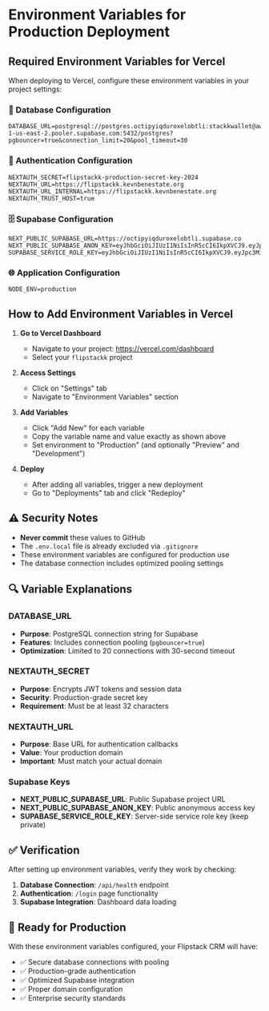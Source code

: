 # Environment Variables for Production Deployment

## Required Environment Variables for Vercel

When deploying to Vercel, configure these environment variables in your project settings:

### 🔐 Database Configuration
```
DATABASE_URL=postgresql://postgres.octipyiqduroxelobtli:stackkwallet@aws-1-us-east-2.pooler.supabase.com:5432/postgres?pgbouncer=true&connection_limit=20&pool_timeout=30
```

### 🔑 Authentication Configuration
```
NEXTAUTH_SECRET=flipstackk-production-secret-key-2024
NEXTAUTH_URL=https://flipstackk.kevnbenestate.org
NEXTAUTH_URL_INTERNAL=https://flipstackk.kevnbenestate.org
NEXTAUTH_TRUST_HOST=true
```

### 🗄️ Supabase Configuration
```
NEXT_PUBLIC_SUPABASE_URL=https://octipyiqduroxelobtli.supabase.co
NEXT_PUBLIC_SUPABASE_ANON_KEY=eyJhbGciOiJIUzI1NiIsInR5cCI6IkpXVCJ9.eyJpc3MiOiJzdXBhYmFzZSIsInJlZiI6Im9jdGlweWlxZHVyb3hlbG9idGxpIiwicm9sZSI6ImFub24iLCJpYXQiOjE3NjA4Njk0NDgsImV4cCI6MjA3NjQ0NTQ0OH0.6zLDVWD7sXFT0FPGLW7rzIVYyRSSg71zTTBV08_Fn3s
SUPABASE_SERVICE_ROLE_KEY=eyJhbGciOiJIUzI1NiIsInR5cCI6IkpXVCJ9.eyJpc3MiOiJzdXBhYmFzZSIsInJlZiI6Im9jdGlweWlxZHVyb3hlbG9idGxpIiwicm9sZSI6InNlcnZpY2Vfcm9sZSIsImlhdCI6MTc2MDg2OTQ0OCwiZXhwIjoyMDc2NDQ1NDQ4fQ.zGF86oZVqFuJLWSRWKbhCjogqFODBAzOU0Lajt5iIuU
```

### 🌐 Application Configuration
```
NODE_ENV=production
```

## How to Add Environment Variables in Vercel

1. **Go to Vercel Dashboard**
   - Navigate to your project: https://vercel.com/dashboard
   - Select your `flipstackk` project

2. **Access Settings**
   - Click on "Settings" tab
   - Navigate to "Environment Variables" section

3. **Add Variables**
   - Click "Add New" for each variable
   - Copy the variable name and value exactly as shown above
   - Set environment to "Production" (and optionally "Preview" and "Development")

4. **Deploy**
   - After adding all variables, trigger a new deployment
   - Go to "Deployments" tab and click "Redeploy"

## ⚠️ Security Notes

- **Never commit** these values to GitHub
- The `.env.local` file is already excluded via `.gitignore`
- These environment variables are configured for production use
- The database connection includes optimized pooling settings

## 🔍 Variable Explanations

### DATABASE_URL
- **Purpose**: PostgreSQL connection string for Supabase
- **Features**: Includes connection pooling (`pgbouncer=true`)
- **Optimization**: Limited to 20 connections with 30-second timeout

### NEXTAUTH_SECRET
- **Purpose**: Encrypts JWT tokens and session data
- **Security**: Production-grade secret key
- **Requirement**: Must be at least 32 characters

### NEXTAUTH_URL
- **Purpose**: Base URL for authentication callbacks
- **Value**: Your production domain
- **Important**: Must match your actual domain

### Supabase Keys
- **NEXT_PUBLIC_SUPABASE_URL**: Public Supabase project URL
- **NEXT_PUBLIC_SUPABASE_ANON_KEY**: Public anonymous access key
- **SUPABASE_SERVICE_ROLE_KEY**: Server-side service role key (keep private)

## ✅ Verification

After setting up environment variables, verify they work by checking:

1. **Database Connection**: `/api/health` endpoint
2. **Authentication**: `/login` page functionality
3. **Supabase Integration**: Dashboard data loading

## 🚀 Ready for Production

With these environment variables configured, your Flipstack CRM will have:
- ✅ Secure database connections with pooling
- ✅ Production-grade authentication
- ✅ Optimized Supabase integration
- ✅ Proper domain configuration
- ✅ Enterprise security standards
